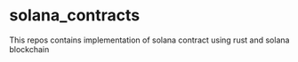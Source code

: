 # solana_contracts
This repos contains implementation of solana contract using rust and solana blockchain
